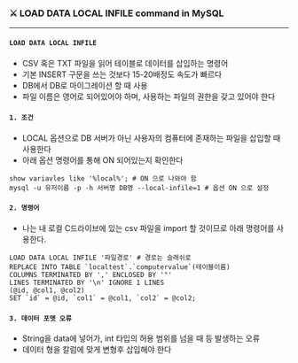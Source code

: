 ### ⚔ LOAD DATA LOCAL INFILE command in MySQL

---

#### `LOAD DATA LOCAL INFILE`

- CSV 혹은 TXT 파일을 읽어 테이블로 데이터를 삽입하는 명령어
- 기본 INSERT 구문을 쓰는 것보다 15-20배정도 속도가 빠르다
- DB에서 DB로 마이그레이션 할 때 사용
- 파일 이름은 영어로 되어있어야 하며, 사용하는 파일의 권한을 갖고 있어야 한다



#### `1. 조건`

- LOCAL 옵션으로 DB 서버가 아닌 사용자의 컴퓨터에 존재하는 파일을 삽입할 때 사용한다
- 아래 옵션 명령어를 통해 ON 되어있는지 확인한다

```mariadb
show variavles like '%local%'; # ON 으로 나와야 함
mysql -u 유저이름 -p -h 서버명 DB명 --local-infile=1 # 옵션 ON 으로 설정
```



#### `2. 명령어`

- 나는 내 로컬 C드라이브에 있는 csv 파일을 import 할 것이므로 아래 명령어를 사용한다.

```mariadb
LOAD DATA LOCAL INFILE '파일경로' # 경로는 슬래쉬로
REPLACE INTO TABLE `localtest`.`computervalue`(테이블이름)
COLUMNS TERMINATED BY ',' ENCLOSED BY '"'
LINES TERMINATED BY '\n' IGNORE 1 LINES
(@id, @col1, @col2)
SET `id` = @id, `col1` = @col1, `col2` = @col2;
```



#### `3. 데이터 포맷 오류`

- String을 data에 넣어가, int 타입의 허용 범위를 넘을 때 등 발생하는 오류
- 데이터 형을 칼럼에 맞게 변형후 삽입해야 한다